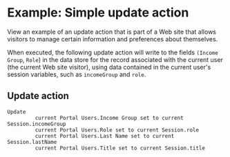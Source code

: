 # Example: Simple update action

View an example of an update action that is part of a Web site that allows visitors to manage certain information and preferences about themselves.

When executed, the following update action will write to the fields `(Income Group`, `Role`\) in the data store for the record associated with the current user \(the current Web site visitor\), using data contained in the current user's session variables, such as `incomeGroup` and `role`.

## Update action

```
Update
  	     current Portal Users.Income Group set to current Session.incomeGroup
  	     current Portal Users.Role set to current Session.role
  	     current Portal Users.Last Name set to current Session.lastName
  	     current Portal Users.Title set to current Session.title 
```


